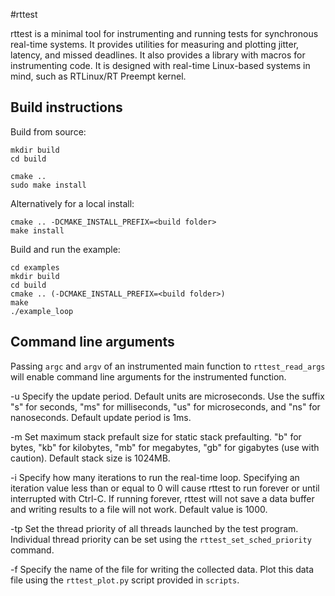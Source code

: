 #rttest

rttest is a minimal tool for instrumenting and running tests for synchronous real-time systems.
It provides utilities for measuring and plotting jitter, latency, and missed deadlines.
It also provides a library with macros for instrumenting code.
It is designed with real-time Linux-based systems in mind, such as RTLinux/RT Preempt kernel.

## Build instructions
Build from source:

```
mkdir build
cd build

cmake ..
sudo make install
```

Alternatively for a local install:

```
cmake .. -DCMAKE_INSTALL_PREFIX=<build folder>
make install
```

Build and run the example:

```
cd examples
mkdir build
cd build
cmake .. (-DCMAKE_INSTALL_PREFIX=<build folder>)
make
./example_loop
```

## Command line arguments

Passing `argc` and `argv` of an instrumented main function to `rttest_read_args` will enable command line arguments for the instrumented function.

-u Specify the update period.
Default units are microseconds.
Use the suffix "s" for seconds, "ms" for milliseconds, "us" for microseconds, and "ns" for nanoseconds.
Default update period is 1ms.

-m Set maximum stack prefault size for static stack prefaulting.
"b" for bytes, "kb" for kilobytes, "mb" for megabytes, "gb" for gigabytes (use with caution).
Default stack size is 1024MB.

-i Specify how many iterations to run the real-time loop.
Specifying an iteration value less than or equal to 0 will cause rttest to run forever or until interrupted with Ctrl-C.
If running forever, rttest will not save a data buffer and writing results to a file will not work.
Default value is 1000.

-tp Set the thread priority of all threads launched by the test program.
Individual thread priority can be set using the `rttest_set_sched_priority` command.

-f Specify the name of the file for writing the collected data. Plot this data file using the `rttest_plot.py` script provided in `scripts`.
